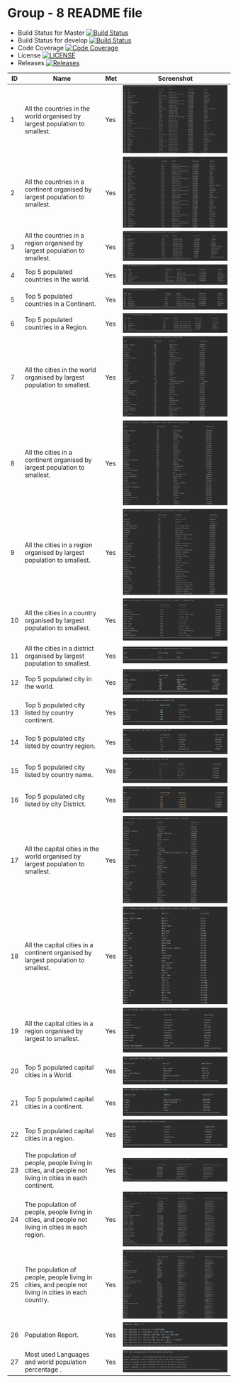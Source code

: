 # Group - 8 README file

- Build Status for Master [![Build Status](https://travis-ci.com/WintMyatAung/Group-8.svg?branch=master)](https://travis-ci.com/WintMyatAung/Group-8)
- Build Status for develop [![Build Status](https://travis-ci.com/WintMyatAung/Group-8.svg?branch=develop)](https://travis-ci.com/WintMyatAung/Group-8)
- Code Coverage [![Code Coverage](https://img.shields.io/codecov/c/github/WintMyatAung/Group-8)](https://codecov.io/gh/WintMyatAung/Group-8)
- License [![LICENSE](https://img.shields.io/github/license/WintMyatAung/Group-8.svg?style=flat-square)](https://github.com/WintMyatAung/Group-8/blob/master/LICENSE)
- Releases [![Releases](https://img.shields.io/github/release/WintMyatAung/Group-8/all.svg?style=flat-square)](https://github.com/WintMyatAung/Group-8/releases)

| ID | Name | Met | Screenshot |
| ------- | ----------- | ------- | ----------- |
| 1 | All the countries in the world organised by largest population to smallest. | Yes | ![Population](images/1.PNG)
| 2 | All the countries in a continent organised by largest population to smallest. | Yes | ![Population](images/2.PNG)
| 3 | All the countries in a region organised by largest population to smallest. | Yes | ![Population](images/3.PNG)
| 4 | Top 5 populated countries in the world. | Yes | ![Population](images/4.PNG)
| 5 | Top 5 populated countries in a Continent. | Yes | ![Population](images/5.PNG)
| 6 | Top 5 populated countries in a Region. | Yes | ![Population](images/6.PNG)
| 7 | All the cities in the world organised by largest population to smallest. | Yes | ![Population](images/7.PNG)
| 8 | All the cities in a continent organised by largest population to smallest. | Yes | ![Population](images/8.PNG)
| 9 | All the cities in a region organised by largest population to smallest. | Yes | ![Population](images/9.PNG)
| 10 | All the cities in a country organised by largest population to smallest. | Yes | ![Population](images/10.PNG)
| 11 | All the cities in a district organised by largest population to smallest. | Yes | ![Population](images/11.PNG)
| 12 | Top 5 populated city in the world. | Yes | ![Population](images/12.PNG)
| 13 | Top 5 populated city listed by country continent. | Yes | ![Population](images/13.PNG)
| 14 | Top 5 populated city listed by country region. | Yes | ![Population](images/14.PNG)
| 15 | Top 5 populated city listed by country name. | Yes | ![Population](images/15.PNG)
| 16 | Top 5 populated city listed by city District. | Yes | ![Population](images/16.PNG)
| 17 | All the capital cities in the world organised by largest population to smallest. | Yes | ![Population](images/17.PNG)
| 18 | All the capital cities in a continent organised by largest population to smallest. | Yes | ![Population](images/18.PNG)
| 19 | All the capital cities in a region organised by largest to smallest. | Yes | ![Population](images/19.PNG)
| 20 | Top 5 populated capital cities in a World. | Yes | ![Population](images/20.PNG)
| 21 | Top 5 populated capital cities in a continent. | Yes | ![Population](images/21.PNG)
| 22 | Top 5 populated capital cities in a region. | Yes | ![Population](images/22.PNG)
| 23 | The population of people, people living in cities, and people not living in cities in each continent. | Yes | ![Population](images/23.PNG)
| 24 | The population of people, people living in cities, and people not living in cities in each region. | Yes | ![Population](images/24.PNG)
| 25 | The population of people, people living in cities, and people not living in cities in each country. | Yes | ![Population](images/25.PNG)
| 26 | Population Report. | Yes | ![Population](images/26.PNG)
| 27 | Most used Languages and world population percentage . | Yes | ![Population](images/27.PNG)